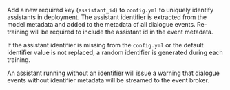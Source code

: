 Add a new required key (`assistant_id`) to `config.yml` to uniquely identify assistants in deployment.
The assistant identifier is extracted from the model metadata and added to the metadata of all dialogue events.
Re-training will be required to include the assistant id in the event metadata.

If the assistant identifier is missing from the `config.yml` or the default identifier value is not replaced, a random 
identifier is generated during each training.

An assistant running without an identifier will issue a warning that dialogue events without identifier metadata will be
streamed to the event broker.
